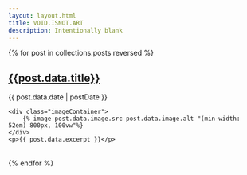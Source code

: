 ```yaml
---
layout: layout.html
title: VOID.ISNOT.ART
description: Intentionally blank
---
```



{% for post in collections.posts reversed %}
<div style="margin-bottom: 2rem;">
    <a href="{{post.data.page.url}}" class="post"><h2>{{post.data.title}}</h2></a>
    <time datetime="{{ post.data.date }}">{{ post.data.date | postDate }}</time>
    <br />
    
    <div class="imageContainer">
        {% image post.data.image.src post.data.image.alt "(min-width: 52em) 800px, 100vw"%}
    </div>
    <p>{{ post.data.excerpt }}</p>
</div>
{% endfor %}